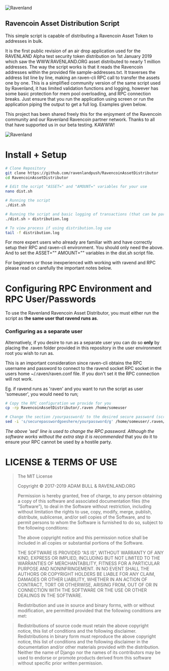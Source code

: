 ![Ravenland](https://ravenland.org/img/ravenland_text_logo.c117b9bb.png)

## Ravencoin Asset Distribution Script

This simple script is capable of distributing a Ravencoin Asset Token to addresses in bulk. 

It is the first public revision of an air drop application used for the RAVENLAND Alpha test security token distribution on 1st January 2019 which saw the WWW.RAVENLAND.ORG asset distributed to nearly 1 million addresses. The way the script works is that it reads the Ravencoin addresses within the provided file sample-addresses.txt. It traverses the address list line by line, making an raven-cli RPC call to transfer the assets one by one. This is a simplified community version of the same script used by Ravenland, it has limited validation functions and logging, however has some basic protection for mem pool overloading, and RPC connection breaks. Just ensure that you run the application using screen or run the application piping the output to get a full log. Examples given below.

This project has been shared freely this for the enjoyment of the Ravencoin community and our Ravenland Ravencoin partner network. Thanks to all that have supported us in our beta testing. KAWWW!

![Ravenland](https://gateway.ravenland.org/ipfs/QmdbBwGgH8fNDvpiatfkmq72Np1zQcz5icY4yoDEuo5n4q)



# Install + Setup 

```bash
# Clone Repository
git clone https://github.com/ravenlandpush/RavencoinAssetDistributor
cd RavencoinAssetDistributor

# Edit the script "ASSET=" and "AMOUNT=" variables for your use
nano dist.sh

# Running the script
./dist.sh

# Running the script and basic logging of transactions (that can be parsed / validated later)
./dist.sh > distribution.log

# To view process if using distribution.log use
tail -f distribution.log
```

For more expert users who already are familiar with and have correctly setup their RPC and raven-cli environment. You should only need the above. And to set the ASSET="" AMOUNT="" variables in the dist.sh script file.

For beginners or those inexperienced with working with ravend and RPC please read on carefully the important notes below.

# Configuring RPC Environment and RPC User/Passwords

To use the Ravenland Ravencoin Asset Distributor, you must either run the script as t**he same user that ravend runs as**. 



### Configuring as a separate user

 Alternatively, if you desire to run as a separate user you can do so **only** by placing the .raven folder provided in this repository in the user environment root you wish to run as. 

This is an important consideration since raven-cli obtains the RPC username and password to connect to the ravend socket RPC socket in the users home ~/.raven/raven.conf file. If you don't set it the RPC connection will not work. 

Eg. if ravend runs as 'raven' and you want to run the script as user 'someuser', you would need to run;

```bash
# Copy the RPC configuration we provide for you
cp -rp RavencoinAssetDistributor/.raven /home/someuser

# Change the section /yourpassword/ to the desired secure password (script works without this step but added for security information purposes)
sed -i 's/securepasswordgoeshere/yourpassword/g' /home/someuser/.raven/raven.conf
```

*The above 'sed' line is used to change the RPC password. Although the software works without the extra step it is recommended* that you do it to ensure your RPC cannot be used by a hostile party. 



# LICENSE & TERMS OF USE

> The MIT License
>
> Copyright © 2017-2019 ADAM BULL & RAVENLAND.ORG
>
> Permission is hereby granted, free of charge, to any person obtaining a copy of this software and associated documentation files (the “Software”), to deal in the Software without restriction, including without limitation the rights to use, copy, modify, merge, publish, distribute, sublicense, and/or sell copies of the Software, and to permit persons to whom the Software is furnished to do so, subject to the following conditions:
>
> The above copyright notice and this permission notice shall be included in all copies or substantial portions of the Software.
>
> THE SOFTWARE IS PROVIDED “AS IS”, WITHOUT WARRANTY OF ANY KIND, EXPRESS OR IMPLIED, INCLUDING BUT NOT LIMITED TO THE WARRANTIES OF MERCHANTABILITY, FITNESS FOR A PARTICULAR PURPOSE AND NONINFRINGEMENT. IN NO EVENT SHALL THE AUTHORS OR COPYRIGHT HOLDERS BE LIABLE FOR ANY CLAIM, DAMAGES OR OTHER LIABILITY, WHETHER IN AN ACTION OF CONTRACT, TORT OR OTHERWISE, ARISING FROM, OUT OF OR IN CONNECTION WITH THE SOFTWARE OR THE USE OR OTHER DEALINGS IN THE SOFTWARE.

>Redistribution and use in source and binary forms, with or without modification, are permitted provided that the following conditions are met:

>Redistributions of source code must retain the above copyright notice, this list of conditions and the following disclaimer.
>Redistributions in binary form must reproduce the above copyright notice, this list of conditions and the following disclaimer in the documentation and/or other materials provided with the distribution.
>Neither the name of Django nor the names of its contributors may be used to endorse or promote products derived from this software without specific prior written permission.

